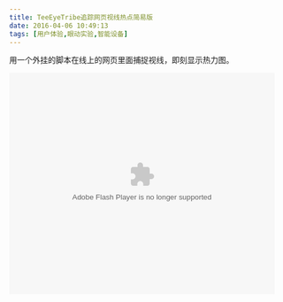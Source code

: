 ```yaml
---
title: TeeEyeTribe追踪网页视线热点简易版
date: 2016-04-06 10:49:13
tags: [用户体验,眼动实验,智能设备]
---
```


用一个外挂的脚本在线上的网页里面捕捉视线，即刻显示热力图。

<embed src="http://static.video.qq.com/TPout.swf?vid=w01922e9s8j&auto=0" allowFullScreen="true" quality="high" width="480" height="400" align="middle" allowScriptAccess="always" type="application/x-shockwave-flash"></embed>

